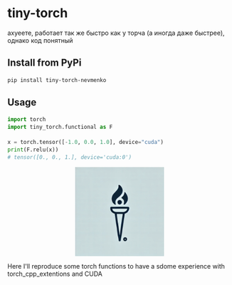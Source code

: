 # tiny-torch
ахуеете, работает так же быстро как у торча (а иногда даже быстрее), однако код понятный
## Install from PyPi
```sh
pip install tiny-torch-nevmenko
```
## Usage
```python
import torch
import tiny_torch.functional as F

x = torch.tensor([-1.0, 0.0, 1.0], device="cuda")
print(F.relu(x))
# tensor([0., 0., 1.], device='cuda:0')
```


<div style="text-align: center;">
  <img src="/assets/tiny-torch.png" width="200" style="display: block; margin: 0 auto;" />
</div>

Here I'll reproduce some torch functions to have a sdome experience with torch_cpp_extentions and CUDA
